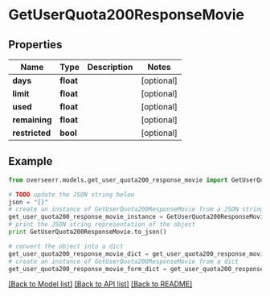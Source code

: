 # GetUserQuota200ResponseMovie


## Properties
Name | Type | Description | Notes
------------ | ------------- | ------------- | -------------
**days** | **float** |  | [optional] 
**limit** | **float** |  | [optional] 
**used** | **float** |  | [optional] 
**remaining** | **float** |  | [optional] 
**restricted** | **bool** |  | [optional] 

## Example

```python
from overseerr.models.get_user_quota200_response_movie import GetUserQuota200ResponseMovie

# TODO update the JSON string below
json = "{}"
# create an instance of GetUserQuota200ResponseMovie from a JSON string
get_user_quota200_response_movie_instance = GetUserQuota200ResponseMovie.from_json(json)
# print the JSON string representation of the object
print GetUserQuota200ResponseMovie.to_json()

# convert the object into a dict
get_user_quota200_response_movie_dict = get_user_quota200_response_movie_instance.to_dict()
# create an instance of GetUserQuota200ResponseMovie from a dict
get_user_quota200_response_movie_form_dict = get_user_quota200_response_movie.from_dict(get_user_quota200_response_movie_dict)
```
[[Back to Model list]](../README.md#documentation-for-models) [[Back to API list]](../README.md#documentation-for-api-endpoints) [[Back to README]](../README.md)


